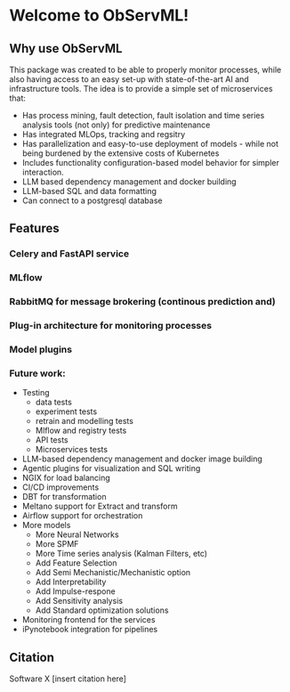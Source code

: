 # Welcome to ObServML!

## Why use ObServML

This package was created to be able to properly monitor processes, while also having access to an easy set-up with state-of-the-art AI and infrastructure tools. The idea is to provide a simple set of microservices that:

- Has process mining, fault detection, fault isolation and time series analysis tools (not only) for predictive maintenance
- Has integrated MLOps, tracking and regsitry
- Has parallelization and easy-to-use deployment of models - while not being burdened by the extensive costs of Kubernetes
- Includes functionality configuration-based model behavior for simpler interaction.
- LLM based dependency management and docker building
- LLM-based SQL and data formatting
- Can connect to a postgresql database 



## Features

### Celery and FastAPI service

### MLflow

### RabbitMQ for message brokering (continous prediction and)



### Plug-in architecture for monitoring processes


### Model plugins


    
### Future work:
- Testing
    - data tests
    - experiment tests
    - retrain and modelling tests
    - Mlflow and registry tests
    - API tests
    - Microservices tests
- LLM-based dependency management and docker image building
- Agentic plugins for visualization and SQL writing
- NGIX for load balancing
- CI/CD improvements
- DBT for transformation
- Meltano support for Extract and transform
- Airflow support for orchestration
- More models 
    - More Neural Networks
    - More SPMF
    - More Time series analysis (Kalman Filters, etc)
    - Add Feature Selection 
    - Add Semi Mechanistic/Mechanistic option
    - Add Interpretability
    - Add Impulse-respone
    - Add Sensitivity analysis  
    - Add Standard optimization solutions 
- Monitoring frontend for the services
- iPynotebook integration for pipelines

## Citation
Software X
[insert citation here]
